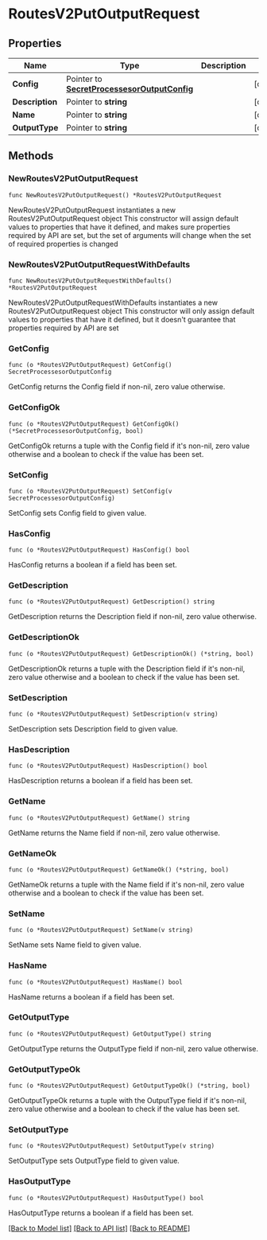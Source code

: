 # RoutesV2PutOutputRequest

## Properties

Name | Type | Description | Notes
------------ | ------------- | ------------- | -------------
**Config** | Pointer to [**SecretProcessesorOutputConfig**](SecretProcessesorOutputConfig.md) |  | [optional] 
**Description** | Pointer to **string** |  | [optional] 
**Name** | Pointer to **string** |  | [optional] 
**OutputType** | Pointer to **string** |  | [optional] 

## Methods

### NewRoutesV2PutOutputRequest

`func NewRoutesV2PutOutputRequest() *RoutesV2PutOutputRequest`

NewRoutesV2PutOutputRequest instantiates a new RoutesV2PutOutputRequest object
This constructor will assign default values to properties that have it defined,
and makes sure properties required by API are set, but the set of arguments
will change when the set of required properties is changed

### NewRoutesV2PutOutputRequestWithDefaults

`func NewRoutesV2PutOutputRequestWithDefaults() *RoutesV2PutOutputRequest`

NewRoutesV2PutOutputRequestWithDefaults instantiates a new RoutesV2PutOutputRequest object
This constructor will only assign default values to properties that have it defined,
but it doesn't guarantee that properties required by API are set

### GetConfig

`func (o *RoutesV2PutOutputRequest) GetConfig() SecretProcessesorOutputConfig`

GetConfig returns the Config field if non-nil, zero value otherwise.

### GetConfigOk

`func (o *RoutesV2PutOutputRequest) GetConfigOk() (*SecretProcessesorOutputConfig, bool)`

GetConfigOk returns a tuple with the Config field if it's non-nil, zero value otherwise
and a boolean to check if the value has been set.

### SetConfig

`func (o *RoutesV2PutOutputRequest) SetConfig(v SecretProcessesorOutputConfig)`

SetConfig sets Config field to given value.

### HasConfig

`func (o *RoutesV2PutOutputRequest) HasConfig() bool`

HasConfig returns a boolean if a field has been set.

### GetDescription

`func (o *RoutesV2PutOutputRequest) GetDescription() string`

GetDescription returns the Description field if non-nil, zero value otherwise.

### GetDescriptionOk

`func (o *RoutesV2PutOutputRequest) GetDescriptionOk() (*string, bool)`

GetDescriptionOk returns a tuple with the Description field if it's non-nil, zero value otherwise
and a boolean to check if the value has been set.

### SetDescription

`func (o *RoutesV2PutOutputRequest) SetDescription(v string)`

SetDescription sets Description field to given value.

### HasDescription

`func (o *RoutesV2PutOutputRequest) HasDescription() bool`

HasDescription returns a boolean if a field has been set.

### GetName

`func (o *RoutesV2PutOutputRequest) GetName() string`

GetName returns the Name field if non-nil, zero value otherwise.

### GetNameOk

`func (o *RoutesV2PutOutputRequest) GetNameOk() (*string, bool)`

GetNameOk returns a tuple with the Name field if it's non-nil, zero value otherwise
and a boolean to check if the value has been set.

### SetName

`func (o *RoutesV2PutOutputRequest) SetName(v string)`

SetName sets Name field to given value.

### HasName

`func (o *RoutesV2PutOutputRequest) HasName() bool`

HasName returns a boolean if a field has been set.

### GetOutputType

`func (o *RoutesV2PutOutputRequest) GetOutputType() string`

GetOutputType returns the OutputType field if non-nil, zero value otherwise.

### GetOutputTypeOk

`func (o *RoutesV2PutOutputRequest) GetOutputTypeOk() (*string, bool)`

GetOutputTypeOk returns a tuple with the OutputType field if it's non-nil, zero value otherwise
and a boolean to check if the value has been set.

### SetOutputType

`func (o *RoutesV2PutOutputRequest) SetOutputType(v string)`

SetOutputType sets OutputType field to given value.

### HasOutputType

`func (o *RoutesV2PutOutputRequest) HasOutputType() bool`

HasOutputType returns a boolean if a field has been set.


[[Back to Model list]](../README.md#documentation-for-models) [[Back to API list]](../README.md#documentation-for-api-endpoints) [[Back to README]](../README.md)


